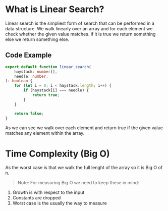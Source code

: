 # What is Linear Search?

Linear search is the simpliest form of search that can be performed in a data structure. We walk linearly over an array and for each element we check whether the given value matches. if it is true we return something else we return something else.

## Code Example

```typescript
export default function linear_search(
    haystack: number[],
    needle: number,
): boolean {
    for (let i = 0; i < haystack.length; i++) {
        if (haystack[i] === needle) {
            return true;
        }
    }

    return false;
}

```

As we can see we walk over each element and return true if the given value matches any element within the array. 

# Time Complexity (Big O)

As the worst case is that we walk the full lenght of the array so it is Big O of n. 


> Note: For measuring Big O we need to keep these in mind:

1. Growth is with respect to the input
2. Constants are dropped
3. Worst case is the usually the way to measure

